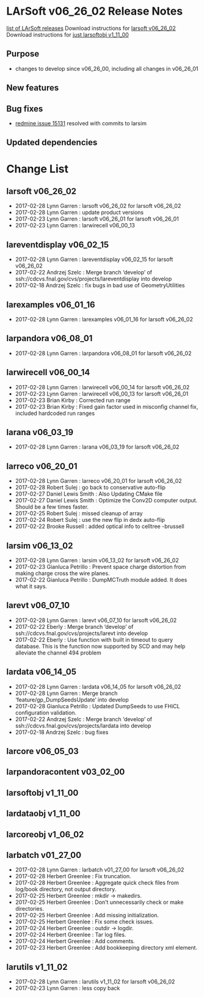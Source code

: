 LArSoft v06_26_02 Release Notes
======================================================================

[list of LArSoft releases](LArSoft_release_list)
Download instructions for [larsoft v06_26_02](http://scisoft.fnal.gov/scisoft/bundles/larsoft/v06_26_02/larsoft-v06_26_02.html)
Download instructions for [just larsoftobj v1_11_00](http://scisoft.fnal.gov/scisoft/bundles/larsoftobj/v1_11_00/larsoftobj-v1_11_00.html)

Purpose
--------------------

-   changes to develop since v06_26_00, including all changes in v06_26_01

New features
------------------------------

Bug fixes
------------------------

-   [redmine issue 15131](https://cdcvs.fnal.gov/redmine/issues/15131) resolved with commits to larsim

Updated dependencies
----------------------------------------------

Change List
============================

larsoft v06_26_02
------------------------------------------

-   2017-02-28 Lynn Garren : larsoft v06_26_02 for larsoft v06_26_02
-   2017-02-28 Lynn Garren : update product versions
-   2017-02-23 Lynn Garren : larsoft v06_26_01 for larsoft v06_26_01
-   2017-02-23 Lynn Garren : larwirecell v06_00_13

lareventdisplay v06_02_15
----------------------------------------------------------

-   2017-02-28 Lynn Garren : lareventdisplay v06_02_15 for larsoft v06_26_02
-   2017-02-22 Andrzej Szelc : Merge branch ‘develop’ of ssh://cdcvs.fnal.gov/cvs/projects/lareventdisplay into develop
-   2017-02-18 Andrzej Szelc : fix bugs in bad use of GeometryUtilities

larexamples v06_01_16
--------------------------------------------------

-   2017-02-28 Lynn Garren : larexamples v06_01_16 for larsoft v06_26_02

larpandora v06_08_01
------------------------------------------------

-   2017-02-28 Lynn Garren : larpandora v06_08_01 for larsoft v06_26_02

larwirecell v06_00_14
--------------------------------------------------

-   2017-02-28 Lynn Garren : larwirecell v06_00_14 for larsoft v06_26_02
-   2017-02-23 Lynn Garren : larwirecell v06_00_13 for larsoft v06_26_01
-   2017-02-23 Brian Kirby : Corrected run range
-   2017-02-23 Brian Kirby : Fixed gain factor used in misconfig channel fix, included hardcoded run ranges

larana v06_03_19
----------------------------------------

-   2017-02-28 Lynn Garren : larana v06_03_19 for larsoft v06_26_02

larreco v06_20_01
------------------------------------------

-   2017-02-28 Lynn Garren : larreco v06_20_01 for larsoft v06_26_02
-   2017-02-28 Robert Sulej : go back to conservative auto-flip
-   2017-02-27 Daniel Lewis Smith : Also Updating CMake file
-   2017-02-27 Daniel Lewis Smith : Optimize the Conv2D computer output. Should be a few times faster.
-   2017-02-25 Robert Sulej : missed cleanup of array
-   2017-02-24 Robert Sulej : use the new flip in dedx auto-flip
-   2017-02-22 Brooke Russell : added optical info to celltree -brussell

larsim v06_13_02
----------------------------------------

-   2017-02-28 Lynn Garren : larsim v06_13_02 for larsoft v06_26_02
-   2017-02-23 Gianluca Petrillo : Prevent space charge distortion from making charge cross the wire planes.
-   2017-02-22 Gianluca Petrillo : DumpMCTruth module added. It does what it says.

larevt v06_07_10
----------------------------------------

-   2017-02-28 Lynn Garren : larevt v06_07_10 for larsoft v06_26_02
-   2017-02-22 Eberly : Merge branch ‘develop’ of ssh://cdcvs.fnal.gov/cvs/projects/larevt into develop
-   2017-02-22 Eberly : Use function with built in timeout to query database. This is the function now supported by SCD and may help alleviate the channel 494 problem

lardata v06_14_05
------------------------------------------

-   2017-02-28 Lynn Garren : lardata v06_14_05 for larsoft v06_26_02
-   2017-02-28 Lynn Garren : Merge branch ‘feature/gp_DumpSeedsUpdate’ into develop
-   2017-02-28 Gianluca Petrillo : Updated DumpSeeds to use FHiCL configuration validation.
-   2017-02-22 Andrzej Szelc : Merge branch ‘develop’ of ssh://cdcvs.fnal.gov/cvs/projects/lardata into develop
-   2017-02-18 Andrzej Szelc : bug fixes

larcore v06_05_03
------------------------------------------

larpandoracontent v03_02_00
--------------------------------------------------------------

larsoftobj v1_11_00
----------------------------------------------

lardataobj v1_11_00
----------------------------------------------

larcoreobj v1_06_02
----------------------------------------------

larbatch v01_27_00
--------------------------------------------

-   2017-02-28 Lynn Garren : larbatch v01_27_00 for larsoft v06_26_02
-   2017-02-28 Herbert Greenlee : Fix truncation.
-   2017-02-28 Herbert Greenlee : Aggregate quick check files from log/book directory, not output directory.
-   2017-02-25 Herbert Greenlee : mkdir -\> makedirs.
-   2017-02-25 Herbert Greenlee : Don’t unnecessarily check or make directories.
-   2017-02-25 Herbert Greenlee : Add missing initialization.
-   2017-02-25 Herbert Greenlee : Fix some check issues.
-   2017-02-24 Herbert Greenlee : outdir -\> logdir.
-   2017-02-24 Herbert Greenlee : Tar log files.
-   2017-02-24 Herbert Greenlee : Add comments.
-   2017-02-23 Herbert Greenlee : Add bookkeeping directory xml element.

larutils v1_11_02
------------------------------------------

-   2017-02-28 Lynn Garren : larutils v1_11_02 for larsoft v06_26_02
-   2017-02-23 Lynn Garren : less copy back
